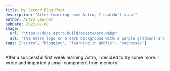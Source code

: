 ```yaml
---
title: My Second Blog Post
description: "After learning some Astro, I couldn't stop!"
author: Astro Learner
pubDate: 2022-07-08
image:
  url: "https://docs.astro.build/assets/arc.webp"
  alt: "The Astro logo on a dark background with a purple gradient arc."
tags: ["astro", "blogging", "learning in public", "successes"]
---
```


After a successful first week learning Astro, I decided to try some more. I wrote and imported a small component from memory!
